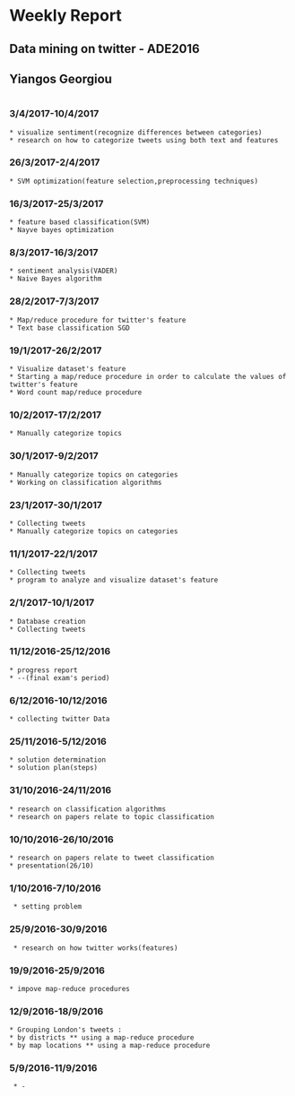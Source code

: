 # Weekly Report
## Data mining on twitter - ADE2016 
## Yiangos Georgiou
#
### 
### 3/4/2017-10/4/2017
    * visualize sentiment(recognize differences between categories)
    * research on how to categorize tweets using both text and features
### 26/3/2017-2/4/2017
    * SVM optimization(feature selection,preprocessing techniques)
### 16/3/2017-25/3/2017
    * feature based classification(SVM)
    * Nayve bayes optimization
### 8/3/2017-16/3/2017
    * sentiment analysis(VADER)
    * Naive Bayes algorithm
### 28/2/2017-7/3/2017
    * Map/reduce procedure for twitter's feature
    * Text base classification SGD
### 19/1/2017-26/2/2017
    * Visualize dataset's feature
    * Starting a map/reduce procedure in order to calculate the values of twitter's feature
    * Word count map/reduce procedure
### 10/2/2017-17/2/2017
    * Manually categorize topics
### 30/1/2017-9/2/2017
    * Manually categorize topics on categories
    * Working on classification algorithms
### 23/1/2017-30/1/2017
    * Collecting tweets
    * Manually categorize topics on categories
### 11/1/2017-22/1/2017
    * Collecting tweets
    * program to analyze and visualize dataset's feature
### 2/1/2017-10/1/2017
    * Database creation
    * Collecting tweets
### 11/12/2016-25/12/2016
    * progress report
    * --(final exam's period)
### 6/12/2016-10/12/2016
    * collecting twitter Data 
### 25/11/2016-5/12/2016
    * solution determination
    * solution plan(steps)
### 31/10/2016-24/11/2016
    * research on classification algorithms
    * research on papers relate to topic classification
### 10/10/2016-26/10/2016
    * research on papers relate to tweet classification
    * presentation(26/10)
### 1/10/2016-7/10/2016
     * setting problem 
### 25/9/2016-30/9/2016
     * research on how twitter works(features)
### 19/9/2016-25/9/2016
    * impove map-reduce procedures
### 12/9/2016-18/9/2016
    * Grouping London's tweets :
    * by districts ** using a map-reduce procedure
    * by map locations ** using a map-reduce procedure

### 5/9/2016-11/9/2016
     * -
